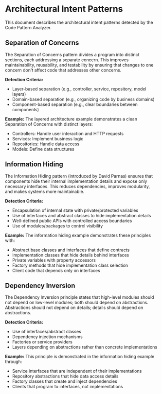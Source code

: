 # Architectural Intent Patterns

This document describes the architectural intent patterns detected by the Code Pattern Analyzer.

## Separation of Concerns

The Separation of Concerns pattern divides a program into distinct sections, each addressing a separate concern. This improves maintainability, reusability, and testability by ensuring that changes to one concern don't affect code that addresses other concerns.

**Detection Criteria:**
- Layer-based separation (e.g., controller, service, repository, model layers)
- Domain-based separation (e.g., organizing code by business domains)
- Component-based separation (e.g., clear boundaries between components)

**Example:**
The layered architecture example demonstrates a clean Separation of Concerns with distinct layers:
- Controllers: Handle user interaction and HTTP requests
- Services: Implement business logic
- Repositories: Handle data access
- Models: Define data structures

## Information Hiding

The Information Hiding pattern (introduced by David Parnas) ensures that components hide their internal implementation details and expose only necessary interfaces. This reduces dependencies, improves modularity, and makes systems more maintainable.

**Detection Criteria:**
- Encapsulation of internal state with private/protected variables
- Use of interfaces and abstract classes to hide implementation details
- Well-defined public APIs with controlled access boundaries
- Use of modules/packages to control visibility

**Example:**
The information hiding example demonstrates these principles with:
- Abstract base classes and interfaces that define contracts
- Implementation classes that hide details behind interfaces
- Private variables with property accessors
- Factory methods that hide implementation class selection
- Client code that depends only on interfaces

## Dependency Inversion

The Dependency Inversion principle states that high-level modules should not depend on low-level modules; both should depend on abstractions. Abstractions should not depend on details; details should depend on abstractions.

**Detection Criteria:**
- Use of interfaces/abstract classes
- Dependency injection mechanisms
- Factories or service providers
- Layers depending on abstractions rather than concrete implementations

**Example:**
This principle is demonstrated in the information hiding example through:
- Service interfaces that are independent of their implementations
- Repository abstractions that hide data access details
- Factory classes that create and inject dependencies
- Clients that program to interfaces, not implementations